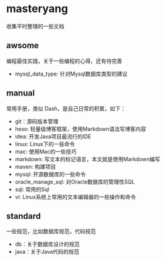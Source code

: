 # masteryang

收集平时整理的一些文档

## awsome
编程最佳实践，关于一些编程的心得，还有待完善

- mysql_data_type: 针对Mysql数据库类型的建议


## manual
常用手册，类似 Dash，是自己日常的积累，如下：

- git：源码版本管理
- hexo: 轻量级博客框架，使用Markdown语法写博客内容
- idea: 开发Java项目最流行的IDE
- linux: Linux下的一些命令
- mac: 使用Mac的一些技巧
- markdown: 写文本的标记语言，本文就是使用Markdown编写
- maven: 构建项目
- mysql: 开源数据库的一些命令
- oracle_manage_sql: 对Oracle数据库的管理性SQL
- sql: 常用的Sql
- vi: Linux系统上常用的文本编辑器的一些操作和命令

## standard
一些规范，比如数据库规范，代码规范

- db：关于数据库设计的规范
- java：关于Java代码的规范
